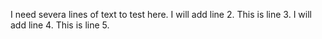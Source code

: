 I need severa lines of text to test here.
I will add line 2.
This is line 3.
I will add line 4.
This is line 5.
